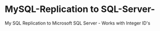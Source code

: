 # MySQL-Replication to SQL-Server-
My SQL Replication to Microsoft SQL Server - Works with Integer ID's
